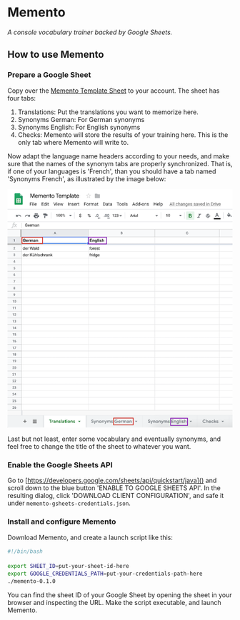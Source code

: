 # Memento
*A console vocabulary trainer backed by Google Sheets.*

## How to use Memento
### Prepare a Google Sheet
Copy over the [Memento Template Sheet](https://docs.google.com/spreadsheets/d/11jhp4ZTuTPiLq96-6B5mrYS7s6xreUbbG2ildANPuJU/edit?usp=sharing)
to your account. The sheet has four tabs:

1. Translations: Put the translations you want to memorize here.
2. Synonyms German: For German synonyms
3. Synonyms English: For English synonyms
4. Checks: Memento will store the results of your training here. This is the only tab where Memento will write to.

Now adapt the language name headers according to your needs, and make sure that the names of the synonym tabs are properly synchronized. That is,
if one of your languages is 'French', than you should have a tab named 'Synonyms French', as illustrated by the image below:

![Translations Tab](docs/images/tab-and-language-names.png)

Last but not least, enter some vocabulary and eventually synonyms, and feel free to change the title of the sheet
to whatever you want.

### Enable the Google Sheets API
Go to [https://developers.google.com/sheets/api/quickstart/java]() and scroll down to the blue button
'ENABLE TO GOOGLE SHEETS API'. In the resulting dialog, click 'DOWNLOAD CLIENT CONFIGURATION', and safe
it under `memento-gsheets-credentials.json`. 

### Install and configure Memento
Download Memento, and create a launch script like this:

```bash
#!/bin/bash

export SHEET_ID=put-your-sheet-id-here
export GOOGLE_CREDENTIALS_PATH=put-your-credentials-path-here
./memento-0.1.0
```

You can find the sheet ID of your Google Sheet by opening the sheet in your browser and inspecting the URL.
Make the script executable, and launch Memento.
